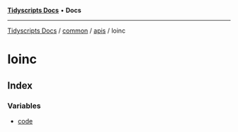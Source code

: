[**Tidyscripts Docs**](../../../../../../README.md) • **Docs**

***

[Tidyscripts Docs](../../../../../../globals.md) / [common](../../../../README.md) / [apis](../../README.md) / loinc

# loinc

## Index

### Variables

- [code](variables/code.md)
